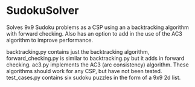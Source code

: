 # SudokuSolver
Solves 9x9 Sudoku problems as a CSP using an a backtracking algorithm with forward checking. Also has an option to add in the use of the AC3 algorithm to improve performance. 

backtracking.py contains just the backtracking algorithm, forward_checking.py is similar to backtracking.py but it adds in forward checking. ac3.py implements the AC3 (arc consistency) algorithm. These algorithms should work for any CSP, but have not been tested. test_cases.py contains six sudoku puzzles in the form of a 9x9 2d list.
